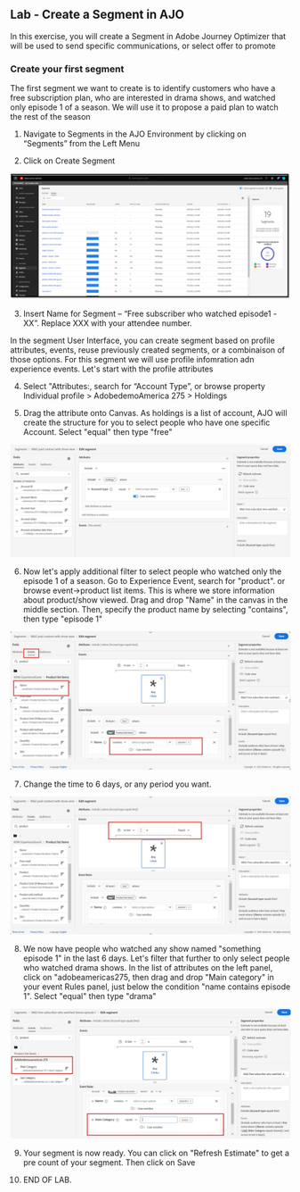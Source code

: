 ## Lab - Create a Segment in AJO

In this exercise, you will create a Segment in Adobe Journey Optimizer that will be used to send specific communications, or select offer to promote


### Create your first segment
The first segment we want to create is to identify customers who have a free subscription plan, who are interested in drama shows, and watched only episode 1 of a season. We will use it to propose a paid plan to watch the rest of the season   

1.  Navigate to Segments in the AJO Environment by clicking on “Segments” from the Left Menu

2.  Click on Create Segment

![Segment](https://github.com/adobe-dss-aep/ajo-handson-labs/blob/8f00bf935516f16f128faa2c9eed3ad218ae994b/0.%20Images/Segmentation_1.png)


3.  Insert Name for Segment – “Free subscriber who watched episode1 -XX”. Replace XXX with your attendee number. 

In the segment User Interface, you can create segment based on profile attributes, events, reuse previously created segments, or a combinaison of those options. For this segment we will use profile infomration adn experience events. Let's start with the profile attributes 


4.  Select "Attributes:, search for “Account Type”, or browse property Individual profile > AdobedemoAmerica 275 > Holdings


5.  Drag the attribute onto Canvas. As holdings is a list of account, AJO will create the structure for you to select people who have one specific Account.  Select "equal" then type "free"

![Segment](../0.%20Images/segment1_1.JPG)


6.  Now let's apply additional filter to select people who watched only the episode 1 of a season. Go to Experience Event, search for "product". or browse event->product list items. This is where we store information about product/show viewed. Drag and drop "Name" in the canvas in the middle section. Then, specify the product name by selecting "contains", then type "episode 1"  

![Segment](../0.%20Images/Segment1-step2.JPG)


7. Change the time to 6 days, or any period you want.

![Segment](../0.%20Images/Segment1-step3.JPG)


8. We now have people who watched any show named "something episode 1" in the last 6 days. Let's filter that further to only select people who watched drama shows. 
In the list of attributes on the left panel, click on "adobeamericas275, then drag and drop "Main category" in your event Rules panel, just below the condition "name contains episode 1". 
Select "equal" then type "drama"

![Segment](../0.%20Images/Segment1-step4.JPG)


9.  Your segment is now ready. You can click on "Refresh Estimate" to get a pre count of your segment. Then click on Save


10.  END OF LAB.
